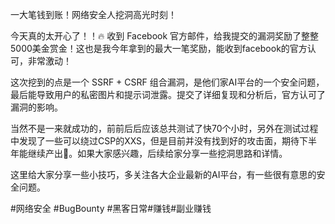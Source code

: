 一大笔钱到账！网络安全人挖洞高光时刻！

今天真的太开心了！！🔥 收到 Facebook 官方邮件，给我提交的漏洞奖励了整整 5000美金赏金！这也是我今年拿到的最大一笔奖励，能收到facebook的官方认可，非常激动！

这次挖到的点是一个 SSRF + CSRF 组合漏洞，是他们家AI平台的一个安全问题，最后能导致用户的私密图片和提示词泄露。提交了详细复现和分析后，官方认可了漏洞的影响。

当然不是一来就成功的，前前后后应该总共测试了快70个小时，另外在测试过程中发现了一些可以绕过CSP的XXS，但是目前并没有找到好的攻击面，期待下半年能继续产出💪。如果大家感兴趣，后续给家分享一些挖洞思路和详情。

这里给大家分享一些小技巧，多关注各大企业最新的AI平台，有一些很有意思的安全问题。



\#网络安全 #BugBounty #黑客日常#赚钱#副业赚钱